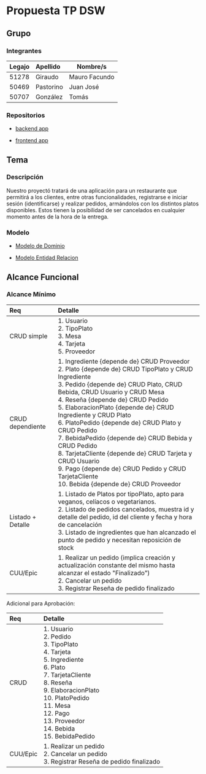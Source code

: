 # Propuesta TP DSW

## Grupo

### Integrantes

| Legajo | Apellido  | Nombre/s      |
| :----- | :-------- | ------------- |
| 51278  | Giraudo   | Mauro Facundo |
| 50469  | Pastorino | Juan José     |
| 50707  | González  | Tomás         |

### Repositorios

- [backend app](https://github.com/MauroGiraudo/tp_DSW_backend)

* [frontend app](https://github.com/MauroGiraudo/tp_DSW_frontend)

## Tema

### Descripción

Nuestro proyectó tratará de una aplicación para un restaurante que permitirá a los clientes, entre otras funcionalidades, registrarse e iniciar sesión (identificarse) y realizar pedidos, armándolos con los distintos platos disponibles. Estos tienen la posibilidad de ser cancelados en cualquier momento antes de la hora de la entrega.

### Modelo

- [Modelo de Dominio](https://drive.google.com/drive/folders/1Gl5JQgvYNaK7awIbvqVYGqJqiM9sf3kV?usp=sharing)

* [Modelo Entidad Relacion](https://drive.google.com/drive/folders/1Gl5JQgvYNaK7awIbvqVYGqJqiM9sf3kV?usp=sharing)

## Alcance Funcional

### Alcance Mínimo

| Req               | Detalle                                                                                                                                                                                                                                                                                                                                                                                                                                                                                                                                                                       |
| :---------------- | :---------------------------------------------------------------------------------------------------------------------------------------------------------------------------------------------------------------------------------------------------------------------------------------------------------------------------------------------------------------------------------------------------------------------------------------------------------------------------------------------------------------------------------------------------------------------------- |
| CRUD simple       | 1. Usuario<br>2. TipoPlato<br>3. Mesa<br>4. Tarjeta<br>5. Proveedor                                                                                                                                                                                                                                                                                                                                                                                                                                                                                                           |
| CRUD dependiente  | 1. Ingrediente {depende de} CRUD Proveedor<br>2. Plato {depende de} CRUD TipoPlato y CRUD Ingrediente<br>3. Pedido {depende de} CRUD Plato, CRUD Bebida, CRUD Usuario y CRUD Mesa<br>4. Reseña {depende de} CRUD Pedido<br>5. ElaboracionPlato {depende de} CRUD Ingrediente y CRUD Plato<br>6. PlatoPedido {depende de} CRUD Plato y CRUD Pedido<br>7. BebidaPedido {depende de} CRUD Bebida y CRUD Pedido<br>8. TarjetaCliente {depende de} CRUD Tarjeta y CRUD Usuario<br>9. Pago {depende de} CRUD Pedido y CRUD TarjetaCliente<br>10. Bebida {depende de} CRUD Proveedor |
| Listado + Detalle | 1. Listado de Platos por tipoPlato, apto para veganos, celíacos o vegetarianos.<br>2. Listado de pedidos cancelados, muestra id y detalle del pedido, id del cliente y fecha y hora de cancelación<br>3. Listado de ingredientes que han alcanzado el punto de pedido y necesitan reposición de stock                                                                                                                                                                                                                                                                         |
| CUU/Epic          | 1. Realizar un pedido (implica creación y actualización constante del mismo hasta alcanzar el estado "Finalizado")<br>2. Cancelar un pedido<br>3. Registrar Reseña de pedido finalizado                                                                                                                                                                                                                                                                                                                                                                                       |

Adicional para Aprobación:

| Req      | Detalle                                                                                                                                                                                                                                     |
| :------- | :------------------------------------------------------------------------------------------------------------------------------------------------------------------------------------------------------------------------------------------ |
| CRUD     | 1. Usuario<br>2. Pedido<br>3. TipoPlato<br>4. Tarjeta<br>5. Ingrediente<br>6. Plato<br>7. TarjetaCliente<br>8. Reseña<br>9. ElaboracionPlato<br> 10. PlatoPedido<br>11. Mesa<br>12. Pago<br>13. Proveedor<br>14. Bebida<br>15. BebidaPedido |
| CUU/Epic | 1. Realizar un pedido<br>2. Cancelar un pedido<br>3. Registrar Reseña de pedido finalizado                                                                                                                                                  |
